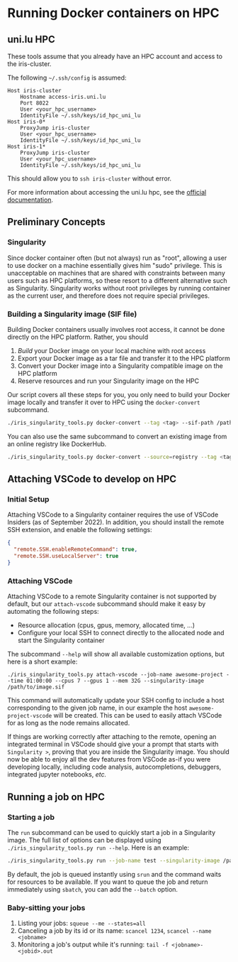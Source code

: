 # Running Docker containers on HPC

## uni.lu HPC

These tools assume that you already have an HPC account and access to the iris-cluster.

The following `~/.ssh/config` is assumed:

```
Host iris-cluster
    Hostname access-iris.uni.lu
    Port 8022
    User <your_hpc_username>
    IdentityFile ~/.ssh/keys/id_hpc_uni_lu
Host iris-0*
    ProxyJump iris-cluster
    User <your_hpc_username>
    IdentityFile ~/.ssh/keys/id_hpc_uni_lu
Host iris-1*
    ProxyJump iris-cluster
    User <your_hpc_username>
    IdentityFile ~/.ssh/keys/id_hpc_uni_lu
```

This should allow you to `ssh iris-cluster` without error.

For more information about accessing the uni.lu hpc, see the [official documentation](https://hpc.uni.lu).

## Preliminary Concepts

### Singularity

Since docker container often (but not always) run as "root", allowing a user to use docker on a machine essentially gives him "sudo" privilege.
This is unacceptable on machines that are shared with constraints between many users such as HPC platforms, so these resort to a different alternative such as Singularity.
Singularity works without root privileges by running container as the current user, and therefore does not require special privileges.

### Building a Singularity image (SIF file)

Building Docker containers usually involves root access, it cannot be done directly on the HPC platform. Rather, you should

1. _Build_ your Docker image on your local machine with root access
2. Export your Docker image as a tar file and transfer it to the HPC platform
3. Convert your Docker image into a Singularity compatible image on the HPC platform
4. Reserve resources and run your Singularity image on the HPC

Our script covers all these steps for you, you only need to build your Docker image locally and transfer it over to HPC using the `docker-convert` subcommand.

```bash
./iris_singularity_tools.py docker-convert --tag <tag> --sif-path /path/on/iris/for/image.sif
```

You can also use the same subcommand to convert an existing image from an online registry like DockerHub.

```bash
./iris_singularity_tools.py docker-convert --source=registry --tag <tag> --sif-path /path/on/iris/for/image.sif
```

## Attaching VSCode to develop on HPC

### Initial Setup

Attaching VSCode to a Singularity container requires the use of VSCode Insiders (as of September 2022). In addition, you should install the remote SSH extension, and enable the following settings:

```json
{
  "remote.SSH.enableRemoteCommand": true,
  "remote.SSH.useLocalServer": true
}
```

### Attaching VSCode

Attaching VSCode to a remote Singularity container is not supported by default, but our `attach-vscode` subcommand should make it easy by automating the following steps:

- Resource allocation (cpus, gpus, memory, allocated time, ...)
- Configure your local SSH to connect directly to the allocated node and start the Singularity container

The subcommand `--help` will show all available customization options, but here is a short example:

```
./iris_singularity_tools.py attach-vscode --job-name awesome-project --time 01:00:00 --cpus 7 --gpus 1 --mem 32G --singularity-image /path/to/image.sif
```

This command will automatically update your SSH config to include a host corresponding to the given job name, in our example the host `awesome-project-vscode` will be created. This can be used to easily attach VSCode for as long as the node remains allocated.

If things are working correctly after attaching to the remote, opening an integrated terminal in VSCode should give your a prompt that starts with `Singularity >`, proving that you are inside the Singularity image. You should now be able to enjoy all the dev features from VSCode as-if you were developing locally, including code analysis, autocompletions, debuggers, integrated jupyter notebooks, _etc._

## Running a job on HPC

### Starting a job

The `run` subcommand can be used to quickly start a job in a Singularity image. The full list of options can be displayed using `./iris_singularity_tools.py run --help`. Here is an example:

```bash
./iris_singularity_tools.py run --job-name test --singularity-image /path/to/image.sif --time "00:10:00" --cpus 2 --gpus 1 --mem 8G command_to_run --command_arg1 --command_arg2 arg3
```

By default, the job is queued instantly using `srun` and the command waits for resources to be available. If you want to queue the job and return immediately using `sbatch`, you can add the `--batch` option.

### Baby-sitting your jobs

1. Listing your jobs: `squeue --me --states=all`
2. Canceling a job by its id or its name: `scancel 1234`, `scancel --name <jobname>`
3. Monitoring a job's output while it's running: `tail -f <jobname>-<jobid>.out`
